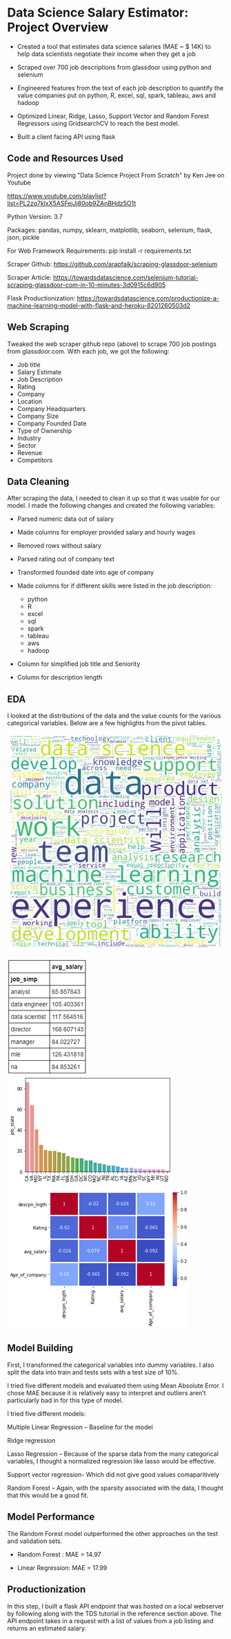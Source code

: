 # Data Science Salary Estimator: Project Overview

- Created a tool that estimates data science salaries (MAE ~ $ 14K) to help data scientists negotiate their income when they get a job

- Scraped over 700 job descriptions from glassdoor using python and selenium

- Engineered features from the text of each job description to quantify the value companies put on python, R,	excel,	sql,	spark,	tableau,	aws and	hadoop

- Optimized Linear, Ridge, Lasso, Support Vector and Random Forest Regressors using GridsearchCV to reach the best model.

- Built a client facing API using flask

## Code and Resources Used
Project done by viewing "Data Science Project From Scratch" by Ken Jee on Youtube

https://www.youtube.com/playlist?list=PL2zq7klxX5ASFejJj80ob9ZAnBHdz5O1t

Python Version: 3.7

Packages: pandas, numpy, sklearn, matplotlib, seaborn, selenium, flask, json, pickle

For Web Framework Requirements: pip install -r requirements.txt

Scraper Github: https://github.com/arapfaik/scraping-glassdoor-selenium

Scraper Article: https://towardsdatascience.com/selenium-tutorial-scraping-glassdoor-com-in-10-minutes-3d0915c6d905

Flask Productionization: https://towardsdatascience.com/productionize-a-machine-learning-model-with-flask-and-heroku-8201260503d2

## Web Scraping

Tweaked the web scraper github repo (above) to scrape 700 job postings from glassdoor.com. With each job, we got the following:

- Job title
- Salary Estimate
- Job Description
- Rating
- Company
- Location
- Company Headquarters
- Company Size
- Company Founded Date
- Type of Ownership
- Industry
- Sector
- Revenue
- Competitors

## Data Cleaning

After scraping the data, I needed to clean it up so that it was usable for our model. I made the following changes and created the following variables:

- Parsed numeric data out of salary

- Made columns for employer provided salary and hourly wages

- Removed rows without salary

- Parsed rating out of company text

- Transformed founded date into age of company

- Made columns for if different skills were listed in the job description:

   - python
   - R
   - excel
   - sql
   - spark 
   - tableau
   - aws 
   - hadoop
 
- Column for simplified job title and Seniority
 
- Column for description length

## EDA
I looked at the distributions of the data and the value counts for the various categorical variables. Below are a few highlights from the pivot tables.

![](/images/wordcloud%20of%20job%20description.png)

![](/images/salary%20by%20job%20title.png)
![](/images/job%20opportunities%20by%20state.png)
![](/images/correlation.png)

## Model Building
First, I transformed the categorical variables into dummy variables. I also split the data into train and tests sets with a test size of 10%.

I tried five different models and evaluated them using Mean Absolute Error. I chose MAE because it is relatively easy to interpret and outliers aren’t particularly bad in for this type of model.

I tried five different models:

Multiple Linear Regression – Baseline for the model

Ridge regression

Lasso Regression – Because of the sparse data from the many categorical variables, I thought a normalized regression like lasso would be effective.

Support vector regression- Which did not give good values comaparitively

Random Forest – Again, with the sparsity associated with the data, I thought that this would be a good fit.

## Model Performance

The Random Forest model outperformed the other approaches on the test and validation sets.

- Random Forest : MAE = 14.97

- Linear Regression: MAE = 17.99

## Productionization

In this step, I built a flask API endpoint that was hosted on a local webserver by following along with the TDS tutorial in the reference section above. The API endpoint takes in a request with a list of values from a job listing and returns an estimated salary.
















